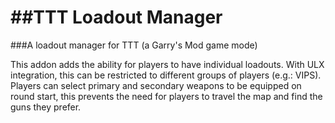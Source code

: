 ##TTT Loadout Manager
=====================
###A loadout manager for TTT (a Garry's Mod game mode)

This addon adds the ability for players to have individual loadouts.
With ULX integration, this can be restricted to different groups of players (e.g.: VIPS).
Players can select primary and secondary weapons to be equipped on round start, this prevents the need for players to travel the map and find the guns they prefer.